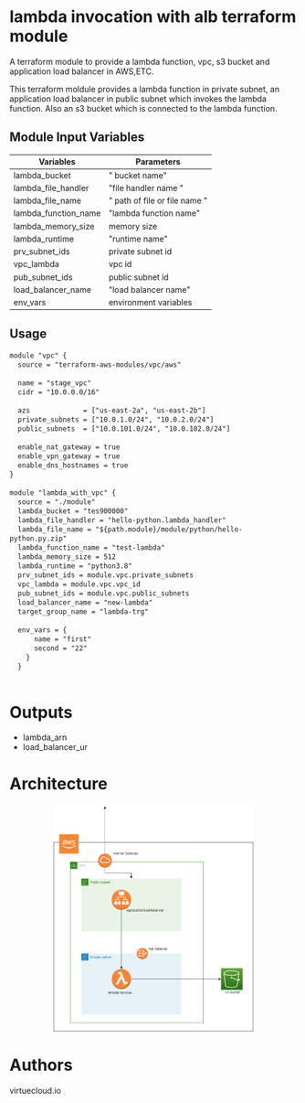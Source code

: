 lambda invocation with alb terraform module
===========

A terraform module to provide a lambda function, vpc, s3 bucket and application load balancer in AWS,ETC.

This terraform moldule provides a lambda function in private subnet, an application load balancer in public subnet which invokes the lambda function. Also an s3 bucket which is connected to the lambda function. 

Module Input Variables
----------------------
  | Variables                 | Parameters |
| -------------                  | ------------- |
| lambda_bucket                  |" bucket name"|
| lambda_file_handler        | "file handler name "|
| lambda_file_name        | " path of file or file name "|
| lambda_function_name        | "lambda function name"|
| lambda_memory_size        | memory size|
| lambda_runtime        | "runtime name"|
| prv_subnet_ids        | private subnet id |
| vpc_lambda        | vpc id|
| pub_subnet_ids        | public subnet id|
| load_balancer_name        | "load balancer name"|
| env_vars |   environment variables |


Usage
-----

```hcl
module "vpc" {
  source = "terraform-aws-modules/vpc/aws"

  name = "stage_vpc"
  cidr = "10.0.0.0/16"

  azs             = ["us-east-2a", "us-east-2b"]
  private_subnets = ["10.0.1.0/24", "10.0.2.0/24"]
  public_subnets  = ["10.0.101.0/24", "10.0.102.0/24"]

  enable_nat_gateway = true
  enable_vpn_gateway = true
  enable_dns_hostnames = true
}

module "lambda_with_vpc" {
  source = "./module"
  lambda_bucket = "tes900000"
  lambda_file_handler = "hello-python.lambda_handler"
  lambda_file_name = "${path.module}/module/python/hello-python.py.zip"
  lambda_function_name = "test-lambda"
  lambda_memory_size = 512
  lambda_runtime = "python3.8"
  prv_subnet_ids = module.vpc.private_subnets
  vpc_lambda = module.vpc.vpc_id
  pub_subnet_ids = module.vpc.public_subnets
  load_balancer_name = "new-lambda"
  target_group_name = "lambda-trg"

  env_vars = {
      name = "first"
      second = "22"
    }
  }


```


Outputs
=======
- lambda_arn
- load_balancer_ur

 Architecture
 =======


<p align="center">
  <img src="lambda_alb_vpc_s3.png" width="350" title="hover text">
  
</p>

Authors
=======

virtuecloud.io
